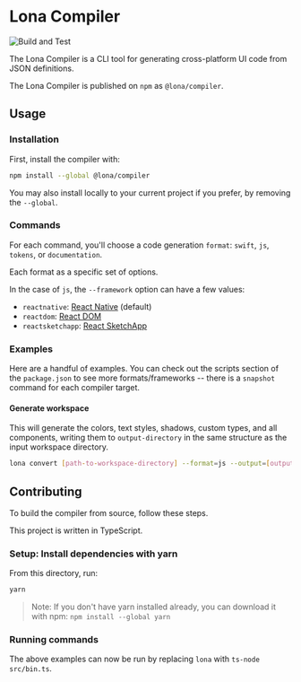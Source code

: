 # Lona Compiler

![Build and Test](https://github.com/Lona/compiler/workflows/Build%20and%20Test/badge.svg)

The Lona Compiler is a CLI tool for generating cross-platform UI code from JSON definitions.

The Lona Compiler is published on `npm` as `@lona/compiler`.

## Usage

### Installation

First, install the compiler with:

```bash
npm install --global @lona/compiler
```

You may also install locally to your current project if you prefer, by removing the `--global`.

### Commands

For each command, you'll choose a code generation `format`: `swift`, `js`, `tokens`, or `documentation`.

Each format as a specific set of options.

In the case of `js`, the `--framework` option can have a few values:

- `reactnative`: [React Native](https://facebook.github.io/react-native/) (default)
- `reactdom`: [React DOM](https://reactjs.org)
- `reactsketchapp`: [React SketchApp](http://airbnb.io/react-sketchapp/)

### Examples

Here are a handful of examples. You can check out the scripts section of the `package.json` to see more formats/frameworks -- there is a `snapshot` command for each compiler target.

#### Generate workspace

This will generate the colors, text styles, shadows, custom types, and all components, writing them to `output-directory` in the same structure as the input workspace directory.

```bash
lona convert [path-to-workspace-directory] --format=js --output=[output-directory]
```

## Contributing

To build the compiler from source, follow these steps.

This project is written in TypeScript.

### Setup: Install dependencies with yarn

From this directory, run:

```bash
yarn
```

> Note: If you don't have yarn installed already, you can download it with npm: `npm install --global yarn`

### Running commands

The above examples can now be run by replacing `lona` with `ts-node src/bin.ts`.
